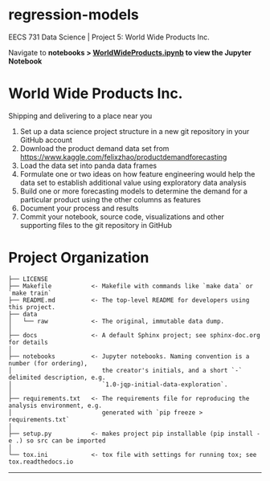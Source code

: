 # regression-models
EECS 731 Data Science | Project 5: World Wide Products Inc.

Navigate to **notebooks > [WorldWideProducts.ipynb](https://github.com/archanaramakrishnan/forecasting-models/blob/master/notebooks/WorldWideProducts.ipynb) to view the Jupyter Notebook**

# World Wide Products Inc.
Shipping and delivering to a place near you
1. Set up a data science project structure in a new git repository in your GitHub account
2. Download the product demand data set from
https://www.kaggle.com/felixzhao/productdemandforecasting
3. Load the data set into panda data frames
4. Formulate one or two ideas on how feature engineering would help the data set to establish additional value using exploratory data analysis
5. Build one or more forecasting models to determine the demand for a particular product using the other columns as features
6. Document your process and results
7. Commit your notebook, source code, visualizations and other supporting files to the git repository in GitHub

# Project Organization

    ├── LICENSE
    ├── Makefile           <- Makefile with commands like `make data` or `make train`
    ├── README.md          <- The top-level README for developers using this project.
    ├── data
    │   └── raw            <- The original, immutable data dump.
    │
    ├── docs               <- A default Sphinx project; see sphinx-doc.org for details
    │
    ├── notebooks          <- Jupyter notebooks. Naming convention is a number (for ordering),
    │                         the creator's initials, and a short `-` delimited description, e.g.
    │                         `1.0-jqp-initial-data-exploration`.
    │
    ├── requirements.txt   <- The requirements file for reproducing the analysis environment, e.g.
    │                         generated with `pip freeze > requirements.txt`
    │
    ├── setup.py           <- makes project pip installable (pip install -e .) so src can be imported
    │
    └── tox.ini            <- tox file with settings for running tox; see tox.readthedocs.io


--------
